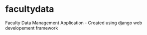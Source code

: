 # facultydata
Faculty Data Management Application - Created using django web developement framework
